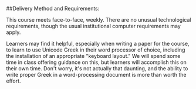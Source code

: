 ##Delivery Method and Requirements:

This course meets face-to-face, weekly. There are no unusual technological requirements, though the usual institutional computer requirements may apply.

Learners may find it helpful, especially when writing a paper for the course, to learn to use Unicode Greek in their word processor of choice, including the installation of an appropriate "keyboard layout." We will spend some time in class offering guidance on this, but learners will accomplish this on their own time. Don't worry, it's not actually that daunting, and the ability to write proper Greek in a word-processing document is more than worth the effort.
